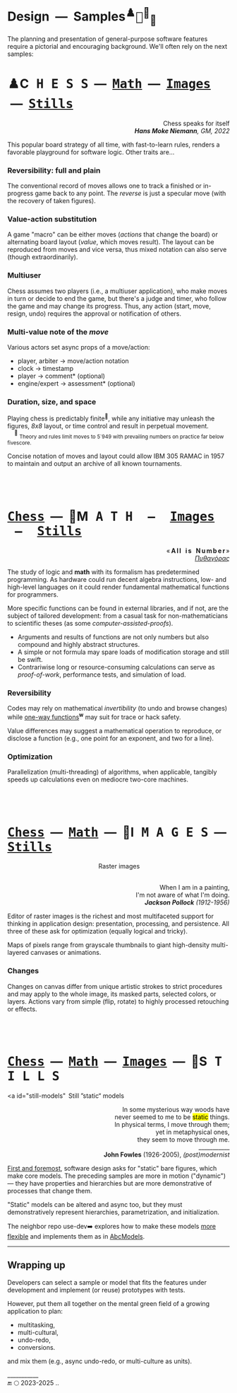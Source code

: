 # Design &nbsp;&mdash;&nbsp; Samples<sup>♟️</sup><samp>🧮</samp><sup>🎨</sup><sub>🧱</sub>

The planning and presentation of general-purpose software features require a pictorial and encouraging background. We'll often rely on the next samples:

# <a id="chess"/>♟️C<samp>&thinsp;H&thinsp;E&thinsp;S&thinsp;S</samp> &nbsp;&mdash;&nbsp; [<samp>Math<samp>](#math) &nbsp;&mdash;&nbsp; [<samp>Images</samp>](#images) &nbsp;&mdash;&nbsp; [<samp>Stills</samp>](#stills)

<p dir=rtl>Chess speaks for itself<br><i><b>Hans Moke Niemann</b>, GM, 2022</i></p>

This popular board strategy of all time, with fast-to-learn rules, renders a favorable playground for software logic.  Other traits are...

### Reversibility: full and plain

The conventional record of moves allows one to track a finished or in-progress game back to any point. The _reverse_ is just a specular move (with the recovery of taken figures).

### Value-action substitution

A game "macro" can be either moves (*actions* that change the board) or alternating board layout (*value*, which moves result). 
The layout can be reproduced from moves and vice versa, thus mixed notation can also serve (though extraordinarily).

### Multiuser

Chess assumes two players (i.e., a multiuser application), who make moves in turn or decide to end the game, but there's a judge and timer, who follow the game and may change its progress.
Thus, any action (start, move, resign, undo) requires the approval or notification of others.

### Multi-value note of the _move_

Various actors set async props of a move/action:

+ player, arbiter &rarr; move/action notation
+ clock &rarr; timestamp
+ player &rarr; comment* (optional)
+ engine/expert &rarr; assessment* (optional)

### Duration, size, and space

Playing chess is predictably finite<sup>:1234:</sup>, while any initiative may unleash the figures, _8x8_ layout, or time control and result in perpetual movement.\
&nbsp; &nbsp; <sup>🔢</sup>&nbsp;<sub>Theory and rules limit moves to 5`949 with prevailing numbers on practice far below fivescore.</sub>

Concise notation of moves and layout could allow IBM&nbsp;305 RAMAC in 1957 to maintain and output an archive of all known tournaments.

## &nbsp;
# <a id="math"/>[<samp>Chess</samp>](#chess) &nbsp;&mdash;&nbsp; 🧮M<samp>&thinsp;A&thinsp;T&thinsp;H<samp> &nbsp;&mdash;&nbsp; [<samp>Images</samp>](#images) &nbsp;&mdash;&nbsp; [<samp>Stills</samp>](#stills)

<p dir=rtl>«<b>&thinsp;A&thinsp;l&thinsp;l &nbsp; i&thinsp;s &nbsp; N&thinsp;u&thinsp;m&thinsp;b&thinsp;e&thinsp;r</b>&thinsp;»<br ><span title="Pythagoras, 570-495 BC"><i><ins>Πυθαγόρας</ins></i></span></p>

The study of logic and **math** with its formalism has predetermined programming. As hardware could run decent algebra instructions, low- and high-level languages on it could render fundamental mathematical functions for programmers.

More specific functions can be found in external libraries, and if not, are the subject of tailored development: from a casual task for non-mathematicians to scientific theses (as some _computer-assisted-proofs_). 

* Arguments and results of functions are not only numbers but also compound and highly abstract structures. 
* A simple or not formula may spare loads of modification storage and still be swift. 
* Contrariwise long or resource-consuming calculations can serve as _proof-of-work_, performance tests, and simulation of load.

### Reversibility

Codes may rely on mathematical *invertibility* (to undo and browse changes) while [one-way functions](https://en.wikipedia.org/wiki/One-way_function)<sup><b>w</b></sup> may suit for trace or hack safety.

Value differences may suggest a mathematical operation to reproduce, or disclose a function (e.g., one point for an exponent, and two for a line).

### Optimization

Parallelization (multi-threading) of algorithms, when applicable, tangibly speeds up calculations even on mediocre two-core machines.

## &nbsp;
# <a id="images"/>[<samp>Chess</samp>](#math) &nbsp;&mdash;&nbsp; [<samp>Math<samp>](#math) &nbsp;&mdash;&nbsp; 🎨I<samp>&thinsp;M&thinsp;A&thinsp;G&thinsp;E&thinsp;S</samp> &nbsp;&mdash;&nbsp; [<samp>Stills</samp>](#stills)

<div align="center">&thinsp;Raster images</div>
&thinsp;
<picture><unage></imag SEARCH krsty FOLDER !!!.></picture>

<p dir=rtl>,When I am in a painting<br>.I'm not aware of what I'm doing<br><i><b>Jackson Pollock</b> (1912-1956) </i></p>

Editor of raster images is the richest and most multifaceted support for thinking in application design: presentation, processing, and persistence. 
All three of these ask for optimization (equally logical and tricky).

Maps of pixels range from grayscale thumbnails to giant high-density multi-layered canvases or animations. 

### Changes

Changes on canvas differ from unique artistic strokes to strict procedures and may apply to the whole image, its masked parts, selected colors, or layers. 
Actions vary from simple (flip, rotate) to highly processed retouching or effects.

## &nbsp;
# <a id="stills"/>[<samp>Chess</samp>](#chess) &nbsp;&mdash;&nbsp; [<samp>Math</samp>](#math) &nbsp;&mdash;&nbsp; [<samp>Images<samp>](#images) &nbsp;&mdash;&nbsp; 🧱S<samp>&thinsp;T&thinsp;I&thinsp;L&thinsp;L&thinsp;S</samp>

<dv align="center"><a id="still-models" &thinsp;Still ”static“ models</div>


<p dir=rtl>In some mysterious way woods have<br />
.never seemed to me to be <mark>static</mark> things<br />
;In physical terms, I move through them<br />
,yet in metaphysical ones<br />
.they seem to move through me<br />
___________<br />
<b>John Fowles</b> (1926-2005), <i>(post)modernist</i></p>

<ins>First and foremost</ins>, software design asks for "static" bare figures, which make core models. The preceding samples are more in motion ("dynamic") &mdash; they have properties and hierarchies but are more demonstrative of processes that change them.

"Static" models can be altered and async too, but they must demonstratively represent hierarchies, parametrization, and initialization. 

The neighbor repo use-dev➡️ explores how to make these models [more flexible](https://github.com/Kyriosity/use-dev/blob/main/README+/techniques/README+/polymorphism+/README+/prop_shift.md) and implements them as in [AbcModels](https://github.com/Kyriosity/use-dev/tree/main/src/TuttiFrutti/AbcModels).

---

## Wrapping up

Developers can select a sample or model that fits the features under development and implement (or reuse) prototypes with tests. 

However, put them all together on the mental green field of a growing application to plan:

+ multitasking,
+ multi-cultural,
+ undo-redo,
+ conversions.

and mix them (e.g., async undo-redo,  or multi-culture as units).

\___________\
🔚 🌕 2023-2025 ..
